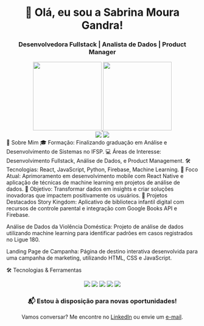 <div align="center"> <h1>👋 Olá, eu sou a Sabrina Moura Gandra!</h1> <h3>Desenvolvedora Fullstack | Analista de Dados | Product Manager</h3> </div> <div align="center"> <a href="https://github.com/Brinamg"> <img height="180em" src="https://github-readme-stats.vercel.app/api?username=Brinamg&show_icons=true&theme=react&include_all_commits=true&count_private=true"/> <img height="180em" src="https://github-readme-stats.vercel.app/api/top-langs/?username=Brinamg&layout=compact&langs_count=7&theme=react"/> </a> </div> <div align="center"> <a href="https://www.linkedin.com/in/sabrinamouragandra/" target="_blank"><img src="https://img.shields.io/badge/-LinkedIn-%230077B5?style=for-the-badge&logo=linkedin&logoColor=white" target="_blank"></a> <a href = "mailto:smouragandra@gmail.com"><img src="https://img.shields.io/badge/-Gmail-%23333?style=for-the-badge&logo=gmail&logoColor=white" target="_blank"></a> </div>
🚀 Sobre Mim
🎓 Formação: Finalizando graduação em Análise e Desenvolvimento de Sistemas no IFSP.
💻 Áreas de Interesse: Desenvolvimento Fullstack, Análise de Dados, e Product Management.
🛠 Tecnologias: React, JavaScript, Python, Firebase, Machine Learning.
🌱 Foco Atual: Aprimoramento em desenvolvimento mobile com React Native e aplicação de técnicas de machine learning em projetos de análise de dados.
🎯 Objetivo: Transformar dados em insights e criar soluções inovadoras que impactem positivamente os usuários.
💼 Projetos Destacados
Story Kingdom: Aplicativo de biblioteca infantil digital com recursos de controle parental e integração com Google Books API e Firebase.

Análise de Dados da Violência Doméstica: Projeto de análise de dados utilizando machine learning para identificar padrões em casos registrados no Ligue 180.

Landing Page de Campanha: Página de destino interativa desenvolvida para uma campanha de marketing, utilizando HTML, CSS e JavaScript.

🛠 Tecnologias & Ferramentas
<div align="center"> <img src="https://img.shields.io/badge/-React-61DAFB?style=for-the-badge&logo=react&logoColor=black" /> <img src="https://img.shields.io/badge/-JavaScript-F7DF1E?style=for-the-badge&logo=javascript&logoColor=black" /> <img src="https://img.shields.io/badge/-Firebase-FFCA28?style=for-the-badge&logo=firebase&logoColor=black" /> <img src="https://img.shields.io/badge/-Python-3776AB?style=for-the-badge&logo=python&logoColor=white" /> <img src="https://img.shields.io/badge/-Machine%20Learning-10217D?style=for-the-badge&logo=scikit-learn&logoColor=white" /> </div>
<div align="center"> <h3>📬 Estou à disposição para novas oportunidades!</h3> <p>Vamos conversar? Me encontre no <a href="https://www.linkedin.com/in/sabrinamouragandra/" target="_blank">LinkedIn</a> ou envie um <a href="mailto:smouragandra@gmail.com">e-mail</a>.</p> </div>

